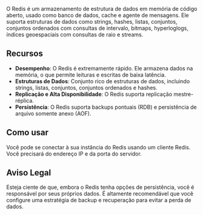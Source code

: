 O Redis é um armazenamento de estrutura de dados em memória de código aberto, usado como banco de dados, cache e agente de mensagens. Ele suporta estruturas de dados como strings, hashes, listas, conjuntos, conjuntos ordenados com consultas de intervalo, bitmaps, hyperloglogs, índices geoespaciais com consultas de raio e streams.

## Recursos

*   **Desempenho**: O Redis é extremamente rápido. Ele armazena dados na memória, o que permite leituras e escritas de baixa latência.
*   **Estruturas de Dados**: Conjunto rico de estruturas de dados, incluindo strings, listas, conjuntos, conjuntos ordenados e hashes.
*   **Replicação e Alta Disponibilidade**: O Redis suporta replicação mestre-réplica.
*   **Persistência**: O Redis suporta backups pontuais (RDB) e persistência de arquivo somente anexo (AOF).

## Como usar

Você pode se conectar à sua instância do Redis usando um cliente Redis. Você precisará do endereço IP e da porta do servidor.

## Aviso Legal

Esteja ciente de que, embora o Redis tenha opções de persistência, você é responsável por seus próprios dados. É altamente recomendável que você configure uma estratégia de backup e recuperação para evitar a perda de dados.
